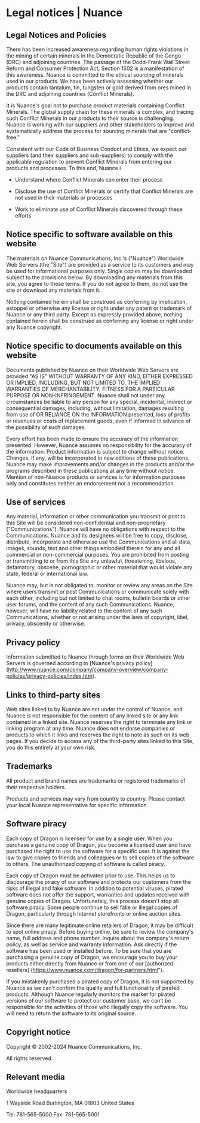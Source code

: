 # Legal notices | Nuance

    
## Legal Notices and Policies
		
There has been increased awareness regarding human rights violations in the mining of certain minerals in the Democratic Republic of the Congo (DRC) and adjoining countries. The passage of the Dodd-Frank Wall Street Reform and Consumer Protection Act, Section 1502 is a manifestation of this awareness. Nuance is committed to the ethical sourcing of minerals used in our products. We have been actively assessing whether our products contain tantalum, tin, tungsten or gold derived from ores mined in the DRC and adjoining countries (Conflict Minerals).

It is Nuance's goal not to purchase product materials containing Conflict Minerals. The global supply chain for these minerals is complex, and tracing such Conflict Minerals in our products to their source is challenging. Nuance is working with our suppliers and other stakeholders to improve and systematically address the process for sourcing minerals that are "conflict-free."

Consistent with our Code of Business Conduct and Ethics, we expect our suppliers (and their suppliers and sub-suppliers) to comply with the applicable regulation to prevent Conflict Minerals from entering our products and processes. To this end, Nuance i			

- Understand where Conflict Minerals can enter their process

- Disclose the use of Conflict Minerals or certify that Conflict Minerals are not used in their materials or processes
		
- Work to eliminate use of Conflict Minerals discovered through these efforts
                     
## Notice specific to software available on this website 
	
The materials on Nuance Communications, Inc.'s ("Nuance") Worldwide Web Servers (the "Site") are provided as a service to its customers and may be used for informational purposes only. Single copies may be downloaded subject to the provisions below. By downloading any materials from this site, you agree to these terms. If you do not agree to them, do not use the site or download any materials from it.

Nothing contained herein shall be construed as conferring by implication, estoppel or otherwise any license or right under any patent or trademark of Nuance or any third party. Except as expressly provided above, nothing contained herein shall be construed as conferring any license or right under any Nuance copyright.
    
## Notice specific to documents available on this website
	
Documents published by Nuance on their Worldwide Web Servers are provided "AS IS" WITHOUT WARRANTY OF ANY KIND, EITHER EXPRESSED OR IMPLIED, INCLUDING, BUT NOT LIMITED TO, THE IMPLIED WARRANTIES OF MERCHANTABILITY, FITNESS FOR A PARTICULAR PURPOSE OR NON-INFRINGEMENT. Nuance shall not under any circumstances be liable to any person for any special, incidental, indirect or consequential damages, including, without limitation, damages resulting from use of OR RELIANCE ON the INFORMATION presented, loss of profits or revenues or costs of replacement goods, even if informed in advance of the possibility of such damages.

Every effort has been made to ensure the accuracy of the information presented. However, Nuance assumes no responsibility for the accuracy of the information. Product information is subject to change without notice. Changes, if any, will be incorporated in new editions of these publications. Nuance may make improvements and/or changes in the products and/or the programs described in these publications at any time without notice. Mention of non-Nuance products or services is for information purposes only and constitutes neither an endorsement nor a recommendation.

## Use of services

Any material, information or other communication you transmit or post to this Site will be considered non-confidential and non-proprietary ("Communications"). Nuance will have no obligations with respect to the Communications. Nuance and its designees will be free to copy, disclose, distribute, incorporate and otherwise use the Communications and all data, images, sounds, text and other things embodied therein for any and all commercial or non-commercial purposes. You are prohibited from posting or transmitting to or from this Site any unlawful, threatening, libelous, defamatory, obscene, pornographic or other material that would violate any state, federal or international law.

Nuance may, but is not obligated to, monitor or review any areas on the Site where users transmit or post Communications or communicate solely with each other, including but not limited to chat rooms, bulletin boards or other user forums, and the content of any such Communications. Nuance, however, will have no liability related to the content of any such Communications, whether or not arising under the laws of copyright, libel, privacy, obscenity or otherwise.
    
## Privacy policy
	
Information submitted to Nuance through forms on their Worldwide Web Servers is governed according to [Nuance's privacy policy] (http://www.nuance.com/company/company-overview/company-policies/privacy-policies/index.htm).

## Links to third-party sites 

Web sites linked to by Nuance are not under the control of Nuance, and Nuance is not responsible for the content of any linked site or any link contained in a linked site. Nuance reserves the right to terminate any link or linking program at any time. Nuance does not endorse companies or products to which it links and reserves the right to note as such on its web pages. If you decide to access any of the third-party sites linked to this Site, you do this entirely at your own risk.

## Trademarks 

All product and brand names are trademarks or registered trademarks of their respective holders.

Products and services may vary from country to country. Please contact your local Nuance representative for specific information.

## Software piracy
	
Each copy of Dragon is licensed for use by a single user. When you purchase a genuine copy of Dragon, you become a licensed user and have purchased the right to use the software for a specific user. It is against the law to give copies to friends and colleagues or to sell copies of the software to others. The unauthorized copying of software is called piracy.

Each copy of Dragon must be activated prior to use. This helps us to discourage the piracy of our software and protects our customers from the risks of illegal and fake software. In addition to potential viruses, pirated software does not offer the support, warranties and updates received with genuine copies of Dragon. Unfortunately, this process doesn't stop all software piracy. Some people continue to sell fake or illegal copies of Dragon, particularly through Internet storefronts or online auction sites.
	
Since there are many legitimate online retailers of Dragon, it may be difficult to spot online piracy. Before buying online, be sure to review the company's name, full address and phone number. Inquire about the company's return policy, as well as service and warranty information. Ask directly if the software has been used or installed before. To be sure that you are purchasing a genuine copy of Dragon, we encourage you to buy your products either directly from Nuance or from one of our [authorized resellers] (https://www.nuance.com/dragon/for-partners.html").

If you mistakenly purchased a pirated copy of Dragon, it is not supported by Nuance as we can’t confirm the quality and full functionality of pirated products. Although Nuance regularly monitors the market for pirated versions of our software to protect our customer base, we can’t be responsible for the activities of those who illegally copy the software. You will need to return the software to its original source.

## Copyright notice
	
Copyright © 2002-2024 Nuance Communications, Inc.

All rights reserved.

## Relevant media		

Worldwide headquarters
	
1 Wayside Road
Burlington, MA 01803
United States

Tel: 781-565-5000
Fax: 781-565-5001

